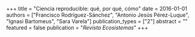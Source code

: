 +++
title = "Ciencia reproducible: qué, por qué, cómo"
date = 2016-01-01
authors = ["Francisco Rodrı́guez-Sánchez", "Antonio Jesús Pérez-Luque", "Ignasi Bartomeus", "Sara Varela"]
publication_types = ["2"]
abstract = ""
featured = false
publication = "*Revista Ecosistemas*"
+++

